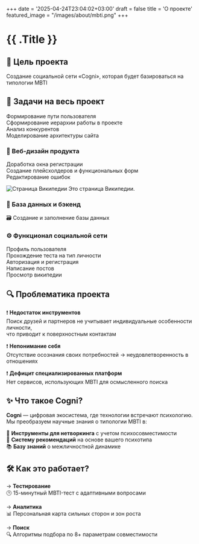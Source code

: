 +++
date = '2025-04-24T23:04:02+03:00'
draft = false
title = 'О проекте'
featured_image = "/images/about/mbti.png"
+++

<div class="page-title">
<h1>{{ .Title }}</h1>
</div>

## 🚀 Цель проекта  
Создание социальной сети «Cogni», которая будет базироваться на типологии MBTI

## 🎯 Задачи на весь проект

 Формирование пути пользователя  
 Сформирование иерархии работы в проекте    
 Анализ конкурентов    
 Моделирование архитектуры сайта    

### 🎨 Веб-дизайн продукта  
 Доработка окна регистрации  
 Создание плейсхолдеров и функциональных форм  
 Редактирование ошибок  

![Страница Википедии](/practice-2025/images/journal/wiki.jpg)
Это страница Википедии.

### 💾 База данных и бэкенд

🗃️ Создание и заполнение базы данных  

### ⚙️ Функционал социальной сети

 Профиль пользователя  
 Прохождение теста на тип личности  
 Авторизация и регистрация  
 Написание постов  
 Просмотр википедии  

## 🔍 Проблематика проекта

<div class="problem-card">

❗ **Недостаток инструментов**  
Поиск друзей и партнеров не учитывает индивидуальные особенности личности,  
что приводит к поверхностным контактам  

❗ **Непонимание себя**  
Отсутствие осознания своих потребностей → неудовлетворенность в отношениях  

❗ **Дефицит специализированных платформ**  
Нет сервисов, использующих MBTI для осмысленного поиска  
</div>

## ✨ Что такое Cogni?

<div class="about-card">

**Cogni** — цифровая экосистема, где технологии встречают психологию.  
Мы преобразуем научные знания о типологии MBTI в:  

🧠 **Инструменты для нетворкинга** с учетом психосовместимости  
💞 **Систему рекомендаций** на основе вашего психотипа  
📚 **Базу знаний** о межличностной динамике  
</div>

## 🛠 Как это работает?

<div class="workflow-steps">

→ **Тестирование**  
   🕒 15-минутный MBTI-тест с адаптивными вопросами  

→ **Аналитика**  
   📊 Персональная карта сильных сторон и зон роста  

→ **Поиск**  
   🔍 Алгоритмы подбора по 8+ параметрам совместимости  
</div>



